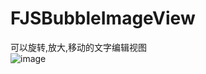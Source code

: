 # FJSBubbleImageView
可以旋转,放大,移动的文字编辑视图  
![image](https://github.com/BestJoker/FJSBubbleImageView/blob/master/FJSBubbleImageView.gif?raw=true)   


